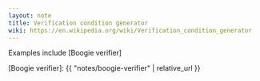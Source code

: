 ```yaml
---
layout: note
title: Verification condition generator
wiki: https://en.wikipedia.org/wiki/Verification_condition_generator
---
```


Examples include
[Boogie verifier]

[Boogie verifier]: {{ "notes/boogie-verifier" | relative_url }}
